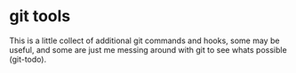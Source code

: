 # git tools

This is a little collect of additional git commands and hooks, some may be useful, and some are just me messing around with git to see whats possible (git-todo).
